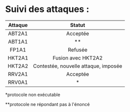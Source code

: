 # Suivi des attaques :


| Attaque |       Statut                             |
|:-------:|:------------------:                      |
|  ABT2A1 | Acceptée                                 |
|  ABT1A1 | **                                       |
|  FP1A1  | Refusée                                  |
|  HKT2A1 | Fusion avec HKT2A2                       |
|  HKT2A2 | Contestée, nouvelle attaque, imposée     |
|  RRV2A1 | Acceptée                                 |
|  RRV0A1 | *                                        |
 
*protocole non exécutable

**protocole ne répondant pas à l'énoncé
